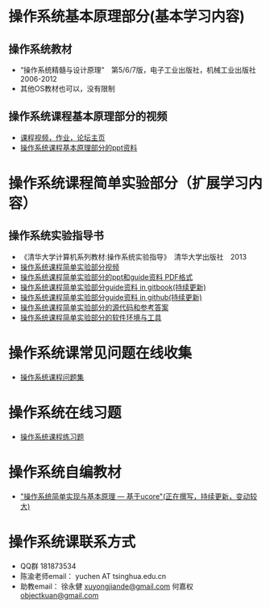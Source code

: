 
# 操作系统基本原理部分(基本学习内容)

## 操作系统教材
- “操作系统精髓与设计原理”　第5/6/7版，电子工业出版社，机械工业出版社　2006-2012
- 其他OS教材也可以，没有限制

## 操作系统课程基本原理部分的视频
- [课程视频，作业，论坛主页]( http://www.topu.com/mooc/4100)
- [操作系统课程基本原理部分的ppt资料](http://pan.baidu.com/s/1bncWxyv)

# 操作系统课程简单实验部分（扩展学习内容）

## 操作系统实验指导书
- 《清华大学计算机系列教材:操作系统实验指导》　清华大学出版社　2013
- [操作系统课程简单实验部分视频](http://www.topu.com/mooc/4100)
- [操作系统课程简单实验部分的ppt和guide资料 PDF格式](http://pan.baidu.com/s/1i3vbdXV)
- [操作系统课程简单实验部分guide资料 in gitbook(持续更新)](http://objectkuan.gitbooks.io/ucore-docs/)
- [操作系统课程简单实验部分guide资料 in github(持续更新)](http://hejq.me/ucore_docs/)
- [操作系统课程简单实验部分的源代码和参考答案](https://github.com/chyyuu/mooc_os_lab)
- [操作系统课程简单实验部分的软件环境与工具](http://pan.baidu.com/s/1pJ4XTGZ)

# 操作系统课常见问题在线收集
- [操作系统课程问题集](http://xuyongjiande.gitbooks.io/os-qa/)

# 操作系统在线习题
- [操作系统课程练习题](https://www.gitbook.io/book/xuyongjiande/os_exercises)

# 操作系统自编教材
- ["操作系统简单实现与基本原理 — 基于ucore"(正在撰写，持续更新，变动较大)](http://chyyuu.gitbooks.io/ucorebook/)

# 操作系统课联系方式
- QQ群 181873534
- 陈渝老师email： yuchen AT tsinghua.edu.cn
- 助教email： 徐永健 xuyongjiande@gmail.com 何嘉权 objectkuan@gmail.com
